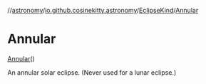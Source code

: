 //[astronomy](../../../../index.md)/[io.github.cosinekitty.astronomy](../../index.md)/[EclipseKind](../index.md)/[Annular](index.md)

# Annular

[Annular](index.md)()

An annular solar eclipse. (Never used for a lunar eclipse.)

